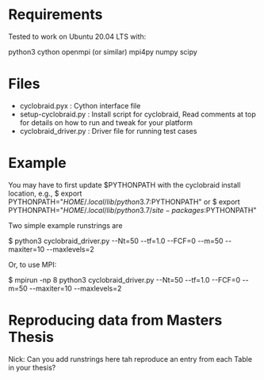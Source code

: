 # Requirements

Tested to work on Ubuntu 20.04 LTS with:

python3
cython
openmpi (or similar)
mpi4py
numpy
scipy

# Files
- cyclobraid.pyx        :  Cython interface file
- setup-cyclobraid.py   :  Install script for cyclobraid, 
                           Read comments at top for details 
                           on how to run and tweak for your 
                           platform
- cyclobraid_driver.py  :  Driver file for running test cases


# Example

You may have to first update $PYTHONPATH with the cyclobraid install location, e.g., 
$ export PYTHONPATH="$HOME/.local/lib/python3.7:$PYTHONPATH"
or
$ export PYTHONPATH="$HOME/.local/lib/python3.7/site-packages:$PYTHONPATH"

Two simple example runstrings are 

$ python3 cyclobraid_driver.py --Nt=50 --tf=1.0 --FCF=0 --m=50 --maxiter=10 --maxlevels=2

Or, to use MPI:

$ mpirun -np 8 python3 cyclobraid_driver.py --Nt=50 --tf=1.0  --FCF=0 --m=50 --maxiter=10 --maxlevels=2


# Reproducing data from Masters Thesis

Nick: Can you add runstrings here tah reproduce an entry from each Table in your thesis? 


